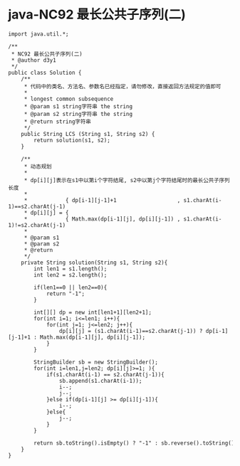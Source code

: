 # java-NC92 最长公共子序列(二)


    import java.util.*;
    
    /**
     * NC92 最长公共子序列(二)
     * @author d3y1
     */
    public class Solution {
        /**
         * 代码中的类名、方法名、参数名已经指定，请勿修改，直接返回方法规定的值即可
         *
         * longest common subsequence
         * @param s1 string字符串 the string
         * @param s2 string字符串 the string
         * @return string字符串
         */
        public String LCS (String s1, String s2) {
            return solution(s1, s2);
        }
    
        /**
         * 动态规划
         *
         * dp[i][j]表示在s1中以第i个字符结尾, s2中以第j个字符结尾时的最长公共子序列长度
         * 
         *            { dp[i-1][j-1]+1                   , s1.charAt(i-1)==s2.charAt(j-1)
         * dp[i][j] = { 
         *            { Math.max(dp[i-1][j], dp[i][j-1]) , s1.charAt(i-1)!=s2.charAt(j-1)
         *            
         * @param s1
         * @param s2
         * @return
         */
        private String solution(String s1, String s2){
            int len1 = s1.length();
            int len2 = s2.length();
    
            if(len1==0 || len2==0){
                return "-1";
            }
    
            int[][] dp = new int[len1+1][len2+1];
            for(int i=1; i<=len1; i++){
                for(int j=1; j<=len2; j++){
                    dp[i][j] = (s1.charAt(i-1)==s2.charAt(j-1)) ? dp[i-1][j-1]+1 : Math.max(dp[i-1][j], dp[i][j-1]);
                }
            }
    
            StringBuilder sb = new StringBuilder();
            for(int i=len1,j=len2; dp[i][j]>=1; ){
                if(s1.charAt(i-1) == s2.charAt(j-1)){
                    sb.append(s1.charAt(i-1));
                    i--;
                    j--;
                }else if(dp[i-1][j] >= dp[i][j-1]){
                    i--;
                }else{
                    j--;
                }
            }
    
            return sb.toString().isEmpty() ? "-1" : sb.reverse().toString();
        }
    }

  

